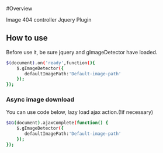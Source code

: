 #Overview

Image 404 controller Jquery Plugin


## How to use
Before use it,  be sure jquery and gImageDetector have loaded.

```sh
$(document).on('ready',function(){
    $.gImageDetector({
       defaultImagePath:'Default-image-path'
    });
});
```

### Async image download
You can use code below, lazy load ajax action.(!if necessary)

```sh
$GG(document).ajaxComplete(function() {
    $.gImageDetector({
       defaultImagePath:'Default-image-path'
    });
});
```